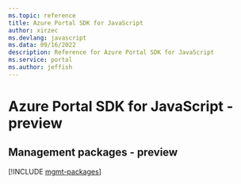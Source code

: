 ```yaml
---
ms.topic: reference
title: Azure Portal SDK for JavaScript
author: xirzec
ms.devlang: javascript
ms.data: 09/16/2022
description: Reference for Azure Portal SDK for JavaScript
ms.service: portal
ms.author: jeffish
---
```

# Azure Portal SDK for JavaScript - preview

## Management packages - preview
[!INCLUDE [mgmt-packages](portal-mgmt-index.md)]